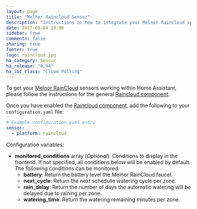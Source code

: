 ```yaml
---
layout: page
title: "Melnor Raincloud Sensor"
description: "Instructions on how to integrate your Melnor Raincloud sprinkler system within Home Assistant."
date: 2017-09-04 10:00
sidebar: true
comments: false
sharing: true
footer: true
logo: raincloud.jpg
ha_category: Sensor
ha_release: "0.54"
ha_iot_class: "Cloud Polling"
---
```


To get your [Melnor RainCloud](https://wifiaquatimer.com) sensors working within Home Assistant, please follow the instructions for the general [Raincloud component](/components/raincloud).

Once you have enabled the [Raincloud component](/components/raincloud), add the following to your `configuration.yaml` file:

```yaml
# Example configuration.yaml entry
sensor:
  - platform: raincloud
```

Configuration variables:

- **monitored_conditions** array (*Optional*): Conditions to display in the frontend. If not specified, all conditions below will be enabled by default. The following conditions can be monitored.
  - **battery**: Return the battery level the Melnor RainCloud faucet.
  - **next_cycle**: Return the next schedulle watering cycle per zone.
  - **rain_delay**: Return the number of days the automatic watering will be delayed due to raining per zone.
  - **watering_time**: Return the watering remaining minutes per zone.
